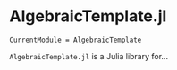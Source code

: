 # AlgebraicTemplate.jl

```@meta
CurrentModule = AlgebraicTemplate
```

`AlgebraicTemplate.jl` is a Julia library for...

